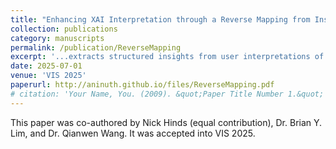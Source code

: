 ```yaml
---
title: "Enhancing XAI Interpretation through a Reverse Mapping from Insights to Visualizations"
collection: publications
category: manuscripts
permalink: /publication/ReverseMapping
excerpt: '...extracts structured insights from user interpretations of SHAPley values and maps them onto interactive annotations and multi-view visualizations.'
date: 2025-07-01
venue: 'VIS 2025'
paperurl: http://aninuth.github.io/files/ReverseMapping.pdf
# citation: 'Your Name, You. (2009). &quot;Paper Title Number 1.&quot; <i>Journal 1</i>. 1(1).'
---
```

This paper was co-authored by Nick Hinds (equal contribution), Dr. Brian Y. Lim, and Dr. Qianwen Wang. It was accepted into VIS 2025.
